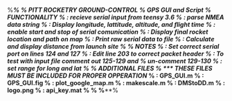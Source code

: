 %*******************************************************************************%
%                           PITT ROCKETRY GROUND-CONTROL
%                                GPS GUI and Script
%  FUNCTIONALITY
%               : recieve serial input from teensy 3.6
%               : parse NMEA data string
%               : Display longitude, lattitude, altitude, and flight time
%               : enable start and stop of serial comunication
%               : Display final rocket location and path on map
%               : Print raw serial data to file
%               : Calculate and display distance from launch site
%
%  NOTES
%               : Set correct serial port on lines 124 and 127
%               : Edit line 203 to correct packet header
%               : To test with input file comment out 125-129 and
%               un-comment 129-130
%               : set range for long and lat
%
%  ADDITIONAL FILES
%               *** THESE FILES MUST BE INCLUDED FOR PROPER OPPERATION***
%               : GPS_GUI.m
%               : GPS_GUI.fig
%               : plot_google_map.m
%               : makescale.m
%               : DMStoDD.m
%               : logo.png
%               : api_key.mat
%
%
%******************************************************************************%
